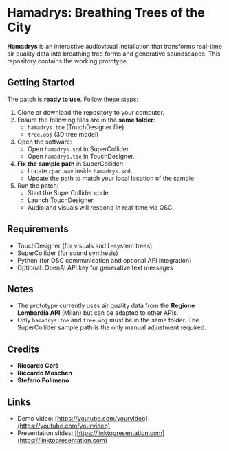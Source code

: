 # Hamadrys: Breathing Trees of the City

**Hamadrys** is an interactive audiovisual installation that transforms real-time air quality data into breathing tree forms and generative soundscapes. This repository contains the working prototype.

## Getting Started

The patch is **ready to use**. Follow these steps:

1. Clone or download the repository to your computer.
2. Ensure the following files are in the **same folder**:
   - `hamadrys.toe` (TouchDesigner file)
   - `tree.obj` (3D tree model)
3. Open the software:
   - Open `hamadrys.scd` in SuperCollider.
   - Open `hamadrys.toe` in TouchDesigner.
4. **Fix the sample path** in SuperCollider:
   - Locate `cpac.wav` inside `hamadrys.scd`.
   - Update the path to match your local location of the sample.
5. Run the patch:
   - Start the SuperCollider code.
   - Launch TouchDesigner.
   - Audio and visuals will respond in real-time via OSC.

## Requirements

- TouchDesigner (for visuals and L-system trees)
- SuperCollider (for sound synthesis)
- Python (for OSC communication and optional API integration)
- Optional: OpenAI API key for generative text messages

## Notes

- The prototype currently uses air quality data from the **Regione Lombardia API** (Milan) but can be adapted to other APIs.
- Only `hamadrys.toe` and `tree.obj` must be in the same folder. The SuperCollider sample path is the only manual adjustment required.

## Credits

- **Riccardo Corà** 
- **Riccardo Moschen** 
- **Stefano Polimeno**  

## Links

- Demo video: [https://youtube.com/yourvideo](https://youtube.com/yourvideo)  
- Presentation slides: [https://linktopresentation.com](https://linktopresentation.com)
